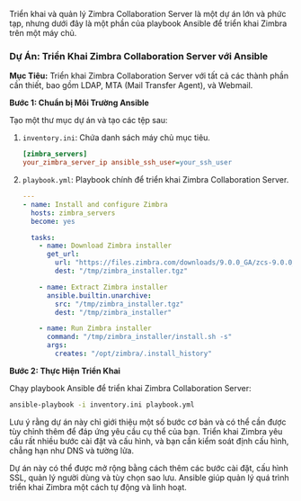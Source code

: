 Triển khai và quản lý Zimbra Collaboration Server là một dự án lớn và phức tạp, nhưng dưới đây là một phần của playbook Ansible để triển khai Zimbra trên một máy chủ.

### Dự Án: Triển Khai Zimbra Collaboration Server với Ansible

**Mục Tiêu:**
Triển khai Zimbra Collaboration Server với tất cả các thành phần cần thiết, bao gồm LDAP, MTA (Mail Transfer Agent), và Webmail.

**Bước 1: Chuẩn bị Môi Trường Ansible**

Tạo một thư mục dự án và tạo các tệp sau:

1. `inventory.ini`: Chứa danh sách máy chủ mục tiêu.
   ```ini
   [zimbra_servers]
   your_zimbra_server_ip ansible_ssh_user=your_ssh_user
   ```

2. `playbook.yml`: Playbook chính để triển khai Zimbra Collaboration Server.
   ```yaml
   ---
   - name: Install and configure Zimbra
     hosts: zimbra_servers
     become: yes

     tasks:
       - name: Download Zimbra installer
         get_url:
           url: "https://files.zimbra.com/downloads/9.0.0_GA/zcs-9.0.0_GA_4370.UBUNTU20_64.20210929093806.tgz"
           dest: "/tmp/zimbra_installer.tgz"

       - name: Extract Zimbra installer
         ansible.builtin.unarchive:
           src: "/tmp/zimbra_installer.tgz"
           dest: "/tmp/zimbra_installer"

       - name: Run Zimbra installer
         command: "/tmp/zimbra_installer/install.sh -s"
         args:
           creates: "/opt/zimbra/.install_history"

   ```

**Bước 2: Thực Hiện Triển Khai**

Chạy playbook Ansible để triển khai Zimbra Collaboration Server:

```bash
ansible-playbook -i inventory.ini playbook.yml
```

Lưu ý rằng dự án này chỉ giới thiệu một số bước cơ bản và có thể cần được tùy chỉnh thêm để đáp ứng yêu cầu cụ thể của bạn. Triển khai Zimbra yêu cầu rất nhiều bước cài đặt và cấu hình, và bạn cần kiểm soát định cấu hình, chẳng hạn như DNS và tường lửa.

Dự án này có thể được mở rộng bằng cách thêm các bước cài đặt, cấu hình SSL, quản lý người dùng và tùy chọn sao lưu. Ansible giúp quản lý quá trình triển khai Zimbra một cách tự động và linh hoạt.